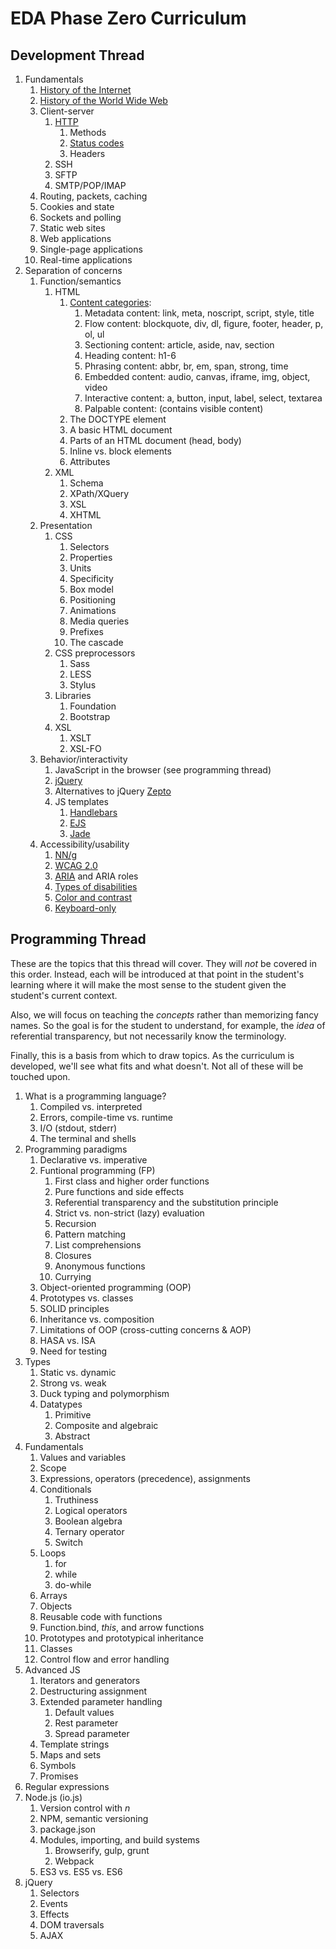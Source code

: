 # EDA Phase Zero Curriculum

## Development Thread

1. Fundamentals
    1. [History of the Internet](http://www.internetsociety.org/internet/what-internet/history-internet/brief-history-internet)
    2. [History of the World Wide Web](http://www.w3.org/History.html)
    3. Client-server
        1. [HTTP](https://en.wikipedia.org/wiki/Hypertext_Transfer_Protocol)
            1. Methods
            2. [Status codes](http://httpstatus.es/)
            3. Headers
        2. SSH
        3. SFTP
        4. SMTP/POP/IMAP
    4. Routing, packets, caching
    5. Cookies and state
    6. Sockets and polling
    7. Static web sites
    8. Web applications
    9. Single-page applications
    10. Real-time applications
2. Separation of concerns
    1. Function/semantics
        1. HTML
            1. [Content categories]():
                1. Metadata content: link, meta, noscript, script, style, title
                2. Flow content: blockquote, div, dl, figure, footer, header, p, ol, ul
                3. Sectioning content: article, aside, nav, section
                4. Heading content: h1-6
                5. Phrasing content: abbr, br, em, span, strong, time
                6. Embedded content: audio, canvas, iframe, img, object, video
                7. Interactive content: a, button, input, label, select, textarea
                8. Palpable content: (contains visible content)
            2. The DOCTYPE element
            3. A basic HTML document
            4. Parts of an HTML document (head, body)
            5. Inline vs. block elements
            6. Attributes
        2. XML
            1. Schema
            2. XPath/XQuery
            3. XSL
            4. XHTML
    2. Presentation
        1. CSS
            1. Selectors
            2. Properties
            3. Units
            4. Specificity
            5. Box model
            6. Positioning
            7. Animations
            8. Media queries
            9. Prefixes
            10. The cascade
        2. CSS preprocessors
            1. Sass
            2. LESS
            3. Stylus
        3. Libraries
            1. Foundation
            2. Bootstrap
        4. XSL
            1. XSLT
            2. XSL-FO
    3. Behavior/interactivity
        1. JavaScript in the browser (see programming thread)
        2. [jQuery](https://jquery.com/)
        3. Alternatives to jQuery [Zepto](http://zeptojs.com/)
        4. JS templates
            1. [Handlebars](http://handlebarsjs.com/)
            2. [EJS](http://www.embeddedjs.com/)
            3. [Jade](http://jade-lang.com/)
    4. Accessibility/usability
        1. [NN/g](http://www.nngroup.com/articles/)
        2. [WCAG 2.0](http://www.w3.org/TR/WCAG20/)
        3. [ARIA](https://developer.mozilla.org/en-US/docs/Web/Accessibility/ARIA) and ARIA roles
        4. [Types of disabilities](http://webaim.org/intro/)
        5. [Color and contrast](http://accessibility.umn.edu/color-and-contrast-414.html)
        6. [Keyboard-only](http://webaim.org/techniques/keyboard/)

## Programming Thread

These are the topics that this thread will cover. They will *not* be covered in this order. Instead, each will be introduced at that point in the student's learning where it will make the most sense to the student given the student's current context.

Also, we will focus on teaching the *concepts* rather than memorizing fancy names. So the goal is for the student to understand, for example, the *idea* of referential transparency, but not necessarily know the terminology.

Finally, this is a basis from which to draw topics. As the curriculum is developed, we'll see what fits and what doesn't. Not all of these will be touched upon.

1. What is a programming language?
    1. Compiled vs. interpreted
    2. Errors, compile-time vs. runtime
    3. I/O (stdout, stderr)
    4. The terminal and shells
2. Programming paradigms
    1. Declarative vs. imperative
    2. Funtional programming (FP)
        1. First class and higher order functions
        2. Pure functions and side effects
        3. Referential transparency and the substitution principle
        4. Strict vs. non-strict (lazy) evaluation
        5. Recursion
        6. Pattern matching
        7. List comprehensions
        8. Closures
        9. Anonymous functions
        10. Currying
    3. Object-oriented programming (OOP)
      1. Prototypes vs. classes
      2. SOLID principles
      3. Inheritance vs. composition
      4. Limitations of OOP (cross-cutting concerns & AOP)
      5. HASA vs. ISA
      6. Need for testing
3. Types
    1. Static vs. dynamic
    2. Strong vs. weak
    3. Duck typing and polymorphism
    4. Datatypes
        1. Primitive
        2. Composite and algebraic
        3. Abstract
4. Fundamentals
    1. Values and variables
    2. Scope
    3. Expressions, operators (precedence), assignments
    4. Conditionals
        1. Truthiness
        2. Logical operators
        3. Boolean algebra
        4. Ternary operator
        5. Switch
    5. Loops
        1. for
        2. while
        3. do-while
    6. Arrays
    7. Objects
    8. Reusable code with functions
    9. Function.bind, *this*, and arrow functions
    10. Prototypes and prototypical inheritance
    11. Classes
    12. Control flow and error handling
5. Advanced JS
    1. Iterators and generators
    2. Destructuring assignment
    3. Extended parameter handling
        1. Default values
        2. Rest parameter
        3. Spread parameter
    4. Template strings
    5. Maps and sets
    6. Symbols
    7. Promises
6. Regular expressions
7. Node.js (io.js)
    1. Version control with *n*
    2. NPM, semantic versioning
    3. package.json
    4. Modules, importing, and build systems
        1. Browserify, gulp, grunt
        2. Webpack
    5. ES3 vs. ES5 vs. ES6
8. jQuery
    1. Selectors
    2. Events
    3. Effects
    4. DOM traversals
    5. AJAX
